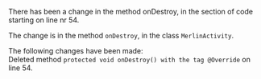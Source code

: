 There has been a change in the method onDestroy, in the section of code starting on line nr 54.
  
The change is in the method ```onDestroy```, in the class ```MerlinActivity```.
  
The following changes have been made:  
Deleted method ```protected void onDestroy() with the tag @Override``` on line 54.  
